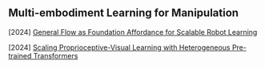 ## Multi-embodiment Learning for Manipulation

[2024] [General Flow as Foundation Affordance for Scalable Robot Learning](https://arxiv.org/abs/2401.11439)

[2024] [Scaling Proprioceptive-Visual Learning with Heterogeneous Pre-trained Transformers](https://arxiv.org/abs/2409.20537)